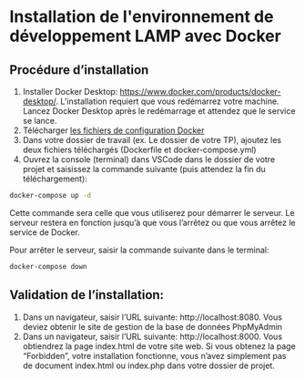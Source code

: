 # Installation de l'environnement de développement LAMP avec Docker



## Procédure d’installation

1. Installer Docker Desktop: https://www.docker.com/products/docker-desktop/. L’installation requiert que vous redémarrez votre machine. Lancez Docker Desktop après le redémarrage et attendez que le service se lance.
2. Télécharger [les fichiers de configuration Docker](https://anisboubaker.github.io/DownGit/#/home?url=https:%2F%2Fgithub.com%2FAnisBoubaker%2FTCH056%2Ftree%2Fmain%2Fdiapos%2Fch5_php%2Fdockerconf&noedit=1)
3. Dans votre dossier de travail (ex. Le dossier de votre TP), ajoutez les deux fichiers téléchargés (Dockerfile et docker-compose.yml)
4. Ouvrez la console (terminal) dans VSCode dans le dossier de votre projet et saisissez la commande suivante (puis attendez la fin du téléchargement):

```bash
docker-compose up -d
```

Cette commande sera celle que vous utiliserez pour démarrer le serveur. Le serveur restera en fonction jusqu’à que vous l’arrêtez ou que vous arrêtez le service de Docker.

Pour arrêter le serveur, saisir la commande suivante dans le terminal:

```bash
docker-compose down
```

## Validation de l’installation:

1. Dans un navigateur, saisir l’URL suivante: http://localhost:8080. Vous deviez obtenir le site de gestion de la base de données PhpMyAdmin
2. Dans un navigateur, saisir l’URL suivante: http://localhost:8000. Vous obtiendrez la page index.html de votre site web. Si vous obtenez la page “Forbidden”, votre installation fonctionne, vous n’avez simplement pas de document index.html ou index.php dans votre dossier de projet.
